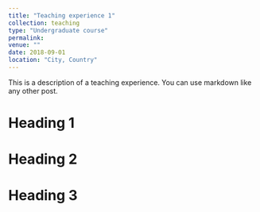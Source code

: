 ```yaml
---
title: "Teaching experience 1"
collection: teaching
type: "Undergraduate course"
permalink: 
venue: ""
date: 2018-09-01
location: "City, Country"
---
```


This is a description of a teaching experience. You can use markdown like any other post.

Heading 1
======

Heading 2
======

Heading 3
======
